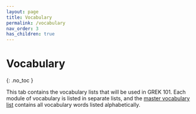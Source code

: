 ```yaml
---
layout: page
title: Vocabulary
permalink: /vocabulary
nav_order: 3
has_children: true
---
```


# Vocabulary
{: .no_toc }

This tab contains the vocabulary lists that will be used in GREK 101. Each module of vocabulary is listed in separate lists, and the [master vocabulary list](master) contains all vocabulary words listed alphabetically.
